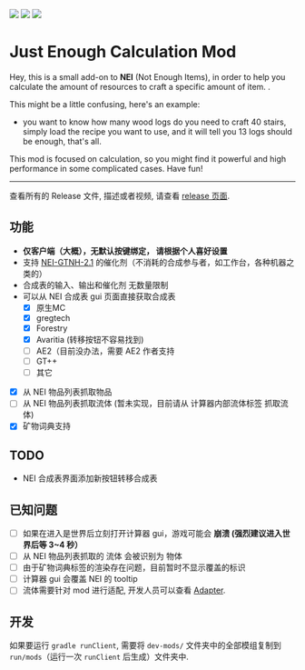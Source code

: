 [![][1]][3] [![][2]][3] [![][4]][5]

# Just Enough Calculation Mod

Hey, this is a small add-on to **NEI** (Not Enough Items), in
order to help you calculate the amount of resources to craft a specific amount of item. .

This might be a little confusing, here's an example:

- you want to know how many wood logs do you need to craft 40 stairs, simply load the recipe you want to use, and it will
tell you 13 logs should be enough, that's all. 

This mod is focused on calculation, so you might find it powerful and high performance in some complicated cases. Have fun!

---

查看所有的 Release 文件, 描述或者视频, 请查看 [release 页面](https://minecraft.curseforge.com/projects/just-enough-calculation).

## 功能

- **仅客户端（大概），无默认按键绑定， 请根据个人喜好设置**
- 支持 [NEI-GTNH-2.1](https://github.com/GTNewHorizons/NotEnoughItems) 的催化剂（不消耗的合成参与者，如工作台，各种机器之类的）
- 合成表的输入、输出和催化剂 无数量限制
- 可以从 NEI 合成表 gui 页面直接获取合成表
  - [x] 原生MC
  - [x] gregtech
  - [x] Forestry
  - [x] Avaritia (转移按钮不容易找到)
  - [ ] AE2（目前没办法，需要 AE2 作者支持
  - [ ] GT++
  - [ ] 其它
- [x] 从 NEI 物品列表抓取物品
- [ ] 从 NEI 物品列表抓取流体 (暂未实现，目前请从 计算器内部流体标签 抓取流体)
- [x] 矿物词典支持

## TODO

- NEI 合成表界面添加新按钮转移合成表

## 已知问题

- [ ] 如果在进入是世界后立刻打开计算器 gui，游戏可能会 **崩溃 (强烈建议进入世界后等 3~4 秒）**
- [ ] 从 NEI 物品列表抓取的 流体 会被识别为 物体
- [ ] 由于矿物词典标签的渲染存在问题，目前暂时不显示覆盖的标识
- [ ] 计算器 gui 会覆盖 NEI 的 tooltip
- [ ] 流体需要针对 mod 进行适配, 开发人员可以查看 [Adapter](./src/main/java/me/towdium/jecalculation/nei/Adapter.java).

## 开发

如果要运行 `gradle runClient`, 需要将 `dev-mods/` 文件夹中的全部模组复制到 `run/mods`（运行一次 `runClient` 后生成）文件夹中.

[1]: http://cf.way2muchnoise.eu/full_just-enough-calculation_downloads.svg

[2]: http://cf.way2muchnoise.eu/versions/just-enough-calculation.svg

[3]: https://minecraft.curseforge.com/projects/just-enough-calculation

[4]: https://img.shields.io/discord/517485644163973120.svg?logo=discord

[5]: https://discord.gg/M3fNfTW

